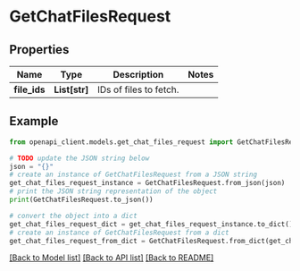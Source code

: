 # GetChatFilesRequest


## Properties

Name | Type | Description | Notes
------------ | ------------- | ------------- | -------------
**file_ids** | **List[str]** | IDs of files to fetch. | 

## Example

```python
from openapi_client.models.get_chat_files_request import GetChatFilesRequest

# TODO update the JSON string below
json = "{}"
# create an instance of GetChatFilesRequest from a JSON string
get_chat_files_request_instance = GetChatFilesRequest.from_json(json)
# print the JSON string representation of the object
print(GetChatFilesRequest.to_json())

# convert the object into a dict
get_chat_files_request_dict = get_chat_files_request_instance.to_dict()
# create an instance of GetChatFilesRequest from a dict
get_chat_files_request_from_dict = GetChatFilesRequest.from_dict(get_chat_files_request_dict)
```
[[Back to Model list]](../README.md#documentation-for-models) [[Back to API list]](../README.md#documentation-for-api-endpoints) [[Back to README]](../README.md)


